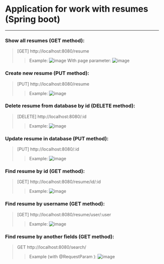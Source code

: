 # Application for work with resumes (Spring boot)
____

### Show all resumes (GET method): ###
>[GET] http://localhost:8080/resume
>>Example:
![image](https://user-images.githubusercontent.com/86801437/172254013-f749f828-7421-467c-bfd5-44b352038635.png)
With page parameter:
![image](https://user-images.githubusercontent.com/86801437/172717447-aa0a97ea-124a-4d53-a324-e5b4b4cdb023.png)


### Create new resume (PUT method): ###  
>[PUT] http://localhost:8080/resume
>>Example:
![image](https://user-images.githubusercontent.com/86801437/172618181-9b946124-d274-4037-906b-b51939fe40ff.png)

### Delete resume from database by id (DELETE method): ###  
>[DELETE] http://localhost:8080/:id
>>Example:
![image](https://user-images.githubusercontent.com/86801437/172618615-f0a7ef69-7bfd-44d4-8bcc-dc68c63db081.png)

### Update resume in database (PUT method): ###
>[PUT] http://localhost:8080/:id
>>Example:
![image](https://user-images.githubusercontent.com/86801437/172619134-7424b606-6a53-4aa3-b40b-ef6a73da7cb3.png)

### Find resume by id (GET method): ###
>[GET] http://localhost:8080/resume/id/:id
>>Example:
![image](https://user-images.githubusercontent.com/86801437/172619555-63a88c29-b204-49d0-ac12-828bc9fe1ca0.png)

### Find resume by username (GET method): ###  
>[GET] http://localhost:8080/resume/user/:user
>>Example:
![image](https://user-images.githubusercontent.com/86801437/172620008-88a4a198-c79d-4590-8af2-7a5b7ce7627d.png)

### Find resume by another fields (GET method): ###  
>GET http://localhost:8080/search/
>>Example (with @RequestParam ):
![image](https://user-images.githubusercontent.com/86801437/172620642-0dff97c8-916e-43b5-a192-b7ceccca78f0.png)